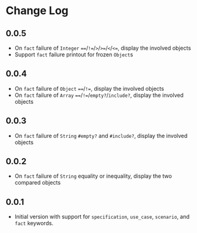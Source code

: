 # Change Log

## 0.0.5

- On `fact` failure of `Integer` `==`/`!=`/`>`/`>=`/`<`/`<=`, display the involved objects
- Support `fact` failure printout for frozen `Object`s

## 0.0.4

- On `fact` failure of `Object` `==`/`!=`, display the involved objects
- On `fact` failure of `Array` `==`/`!=`/`empty?`/`include?`, display the involved objects

## 0.0.3

- On `fact` failure of `String` `#empty?` and `#include?`, display the involved objects

## 0.0.2

- On `fact` failure of `String` equality or inequality, display the two compared objects

## 0.0.1

- Initial version with support for `specification`, `use_case`, `scenario`, and `fact` keywords.
